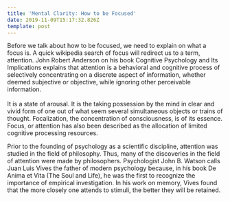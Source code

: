 ```yaml
---
title: 'Mental Clarity: How to be Focused'
date: 2019-11-09T15:17:32.826Z
template: post
---
```

Before we talk about how to be focused, we need to explain on what a focus is. A quick wikipedia search of focus will redirect us to a term, attention. John Robert Anderson on his book Cognitive Psychology and Its Implications explains that attention is a behavioral and cognitive process of selectively concentrating on a discrete aspect of information, whether deemed subjective or objective, while ignoring other perceivable information. \
\
It is a state of arousal. It is the taking possession by the mind in clear and vivid form of one out of what seem several simultaneous objects or trains of thought. Focalization, the concentration of consciousness, is of its essence. Focus, or attention has also been described as the allocation of limited cognitive processing resources.

Prior to the founding of psychology as a scientific discipline, attention was studied in the field of philosophy. Thus, many of the discoveries in the field of attention were made by philosophers. Psychologist John B. Watson calls Juan Luis Vives the father of modern psychology because, in his book De Anima et Vita (The Soul and Life), he was the first to recognize the importance of empirical investigation. In his work on memory, Vives found that the more closely one attends to stimuli, the better they will be retained.
